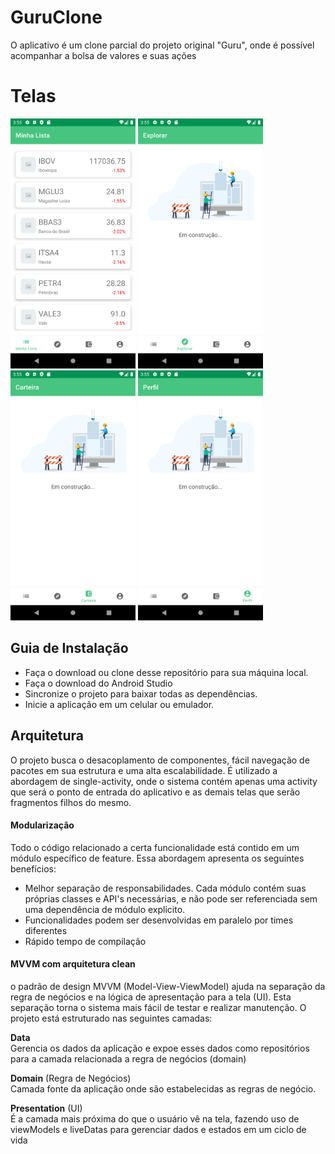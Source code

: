 # GuruClone 
O aplicativo é um clone parcial do projeto original "Guru", onde é possível acompanhar a bolsa de valores e suas ações

# Telas
<img src="/screenshots/screenshot1.png" width="200" /> <img src="/screenshots/screenshot2.png" width="200" /> <img src="/screenshots/screenshot3.png" width="200" />  <img src="/screenshots/screenshot4.png" width="200" />

## Guia de Instalação
- Faça o download ou clone desse repositório para sua máquina local.
- Faça o download do Android Studio
- Sincronize o projeto para baixar todas as dependências.
- Inicie a aplicação em um celular ou emulador.

## Arquitetura
O projeto busca o desacoplamento de componentes, fácil navegação de pacotes em sua estrutura e uma alta escalabilidade. É utilizado a abordagem de single-activity, onde o sistema contém apenas uma activity que será o ponto de entrada do aplicativo e as demais telas que serão fragmentos filhos do mesmo.

#### Modularização
Todo o código relacionado a certa funcionalidade está contido em um módulo específico de feature. Essa abordagem apresenta os seguintes benefícios:

- Melhor separação de responsabilidades. Cada módulo contém suas próprias classes e API's necessárias, e não pode ser referenciada sem uma dependência de módulo explicito.
- Funcionalidades podem ser desenvolvidas em paralelo por times diferentes
- Rápido tempo de compilação

#### MVVM com arquitetura clean

o padrão de design MVVM (Model-View-ViewModel) ajuda na separação da regra de negócios e na lógica de apresentação para a tela (UI). Esta separação torna o sistema mais fácil de testar e realizar manutenção. O projeto está estruturado nas seguintes camadas:

**Data** <br>
Gerencia os dados da aplicação e expoe esses dados como repositórios para a camada relacionada a regra de negócios (domain)

**Domain** (Regra de Negócios) <br>
Camada fonte da aplicação onde são estabelecidas as regras de negócio.

**Presentation** (UI) <br>
É a camada mais próxima do que o usuário vê na tela, fazendo uso de viewModels e liveDatas para gerenciar dados e estados em um ciclo de vida 







